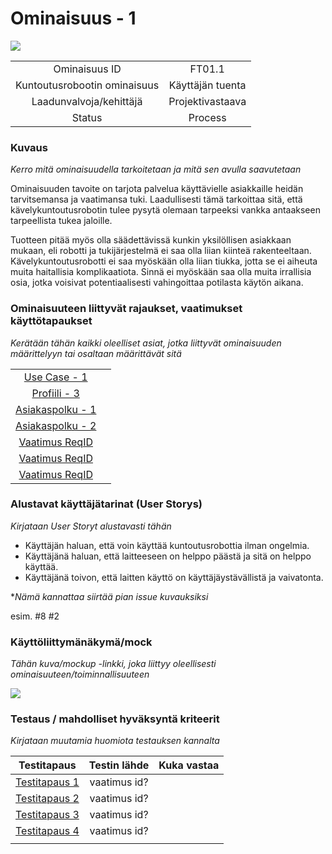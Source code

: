 # Ominaisuus - 1

[![](http://img.youtube.com/vi/45aSdlg6NK0/0.jpg)](http://www.youtube.com/watch?v=45aSdlg6NK0 "")


| | |
|:-:|:-:|
| Ominaisuus ID | FT01.1 |
| Kuntoutusrobootin ominaisuus | Käyttäjän tuenta |
| Laadunvalvoja/kehittäjä | Projektivastaava |
| Status | Process |

### Kuvaus

*Kerro mitä ominaisuudella tarkoitetaan ja mitä sen avulla saavutetaan*

Ominaisuuden tavoite on tarjota palvelua käyttävielle asiakkaille heidän tarvitsemansa ja vaatimansa tuki.
Laadullisesti tämä tarkoittaa sitä, että kävelykuntoutusrobotin tulee pysytä olemaan tarpeeksi vankka antaakseen tarpeellista tukea jaloille.

Tuotteen pitää myös olla säädettävissä kunkin yksilöllisen asiakkaan mukaan, eli robotti ja tukijärjestelmä ei saa olla liian kiinteä rakenteeltaan.
Kävelykuntoutusrobotti ei saa myöskään olla liian tiukka, jotta se ei aiheuta muita haitallisia komplikaatiota.
Sinnä ei myöskään saa olla muita irrallisia osia, jotka voisivat potentiaalisesti vahingoittaa potilasta käytön aikana.


### Ominaisuuteen liittyvät rajaukset, vaatimukset käyttötapaukset

*Kerätään tähän kaikki oleelliset asiat, jotka liittyvät ominaisuuden määrittelyyn tai osaltaan määrittävät sitä*

| | |
|:-:|:-:|
| [Use Case - 1](https://gitlab.labranet.jamk.fi/m3268---vuosi-2019/ttos0100---2019-toteutus/blob/master/dokumentit/02-vaatimusmaarittely/Usecases/Usecase%20-%201.md) | |
| [Profiili - 3](https://gitlab.labranet.jamk.fi/m3268---vuosi-2019/ttos0100---2019-toteutus/blob/master/dokumentit/02-vaatimusmaarittely/Profiilit%20ja%20sidosryhm%C3%A4t/Profiili-3.md) | |
| [Asiakaspolku - 1](https://gitlab.labranet.jamk.fi/m3268---vuosi-2019/ttos0100---2019-toteutus/blob/master/dokumentit/02-vaatimusmaarittely/kuvat/Asiakaspolku%20-%201.md) |  | 
| [Asiakaspolku - 2](https://gitlab.labranet.jamk.fi/m3268---vuosi-2019/ttos0100---2019-toteutus/blob/master/dokumentit/02-vaatimusmaarittely/kuvat/Asiakaspolku%20-%202.md) |  |
| [Vaatimus ReqID]() |  | 
| [Vaatimus ReqID]() |  | 
| [Vaatimus ReqID]() |  | 

### Alustavat käyttäjätarinat (User Storys)

*Kirjataan User Storyt alustavasti tähän*

* Käyttäjän haluan, että voin käyttää kuntoutusrobottia ilman ongelmia.
* Käyttäjänä haluan, että laitteeseen on helppo päästä ja sitä on helppo käyttää.
* Käyttäjänä toivon, että laitten käyttö on käyttäjäystävällistä ja vaivatonta.

**Nämä kannattaa siirtää pian issue kuvauksiksi*

esim. #8 #2


### Käyttöliittymänäkymä/mock 

*Tähän kuva/mockup -linkki, joka liittyy oleellisesti ominaisuuteen/toiminnallisuuteen*

![](https://student.labranet.jamk.fi/~M3268/Ohjelmistosuunnittelu/Projektity%C3%B6/MockUpOS.PNG)


### Testaus / mahdolliset hyväksyntä kriteerit 

*Kirjataan muutamia huomiota testauksen kannalta*

| Testitapaus  | Testin lähde  | Kuka vastaa  |
|:-: | :-:|:-:|
| [Testitapaus 1]()  | vaatimus id?   |   |
| [Testitapaus 2]()  | vaatimus id?   |   |
| [Testitapaus 3]()  | vaatimus id?   |   |
| [Testitapaus 4]()  | vaatimus id?   |   |
| | |





